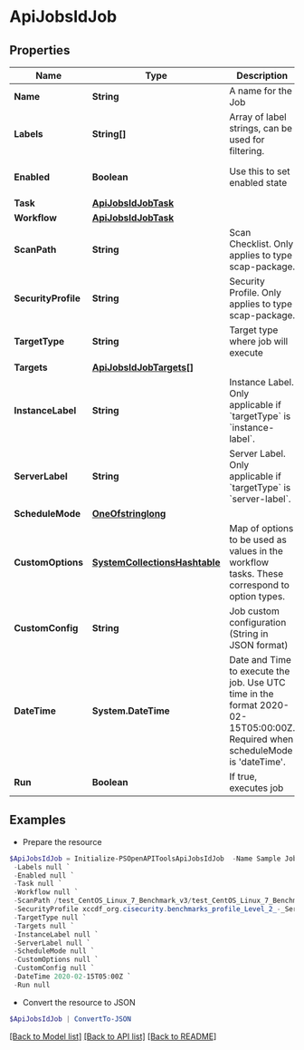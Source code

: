 # ApiJobsIdJob
## Properties

Name | Type | Description | Notes
------------ | ------------- | ------------- | -------------
**Name** | **String** | A name for the Job | [optional] 
**Labels** | **String[]** | Array of label strings, can be used for filtering. | [optional] 
**Enabled** | **Boolean** | Use this to set enabled state | [optional] [default to $true]
**Task** | [**ApiJobsIdJobTask**](ApiJobsIdJobTask.md) |  | [optional] 
**Workflow** | [**ApiJobsIdJobTask**](ApiJobsIdJobTask.md) |  | [optional] 
**ScanPath** | **String** | Scan Checklist. Only applies to type scap-package. | [optional] 
**SecurityProfile** | **String** | Security Profile. Only applies to type scap-package. | [optional] 
**TargetType** | **String** | Target type where job will execute | [optional] 
**Targets** | [**ApiJobsIdJobTargets[]**](ApiJobsIdJobTargets.md) |  | [optional] 
**InstanceLabel** | **String** | Instance Label. Only applicable if &#x60;targetType&#x60; is &#x60;instance-label&#x60;. | [optional] 
**ServerLabel** | **String** | Server Label. Only applicable if &#x60;targetType&#x60; is &#x60;server-label&#x60;. | [optional] 
**ScheduleMode** | [**OneOfstringlong**](OneOfstringlong.md) |  | [optional] 
**CustomOptions** | [**SystemCollectionsHashtable**](.md) | Map of options to be used as values in the workflow tasks. These correspond to option types. | [optional] 
**CustomConfig** | **String** | Job custom configuration (String in JSON format) | [optional] 
**DateTime** | **System.DateTime** | Date and Time to execute the job. Use UTC time in the format 2020-02-15T05:00:00Z. Required when scheduleMode is &#39;dateTime&#39;. | [optional] 
**Run** | **Boolean** | If true, executes job | [optional] 

## Examples

- Prepare the resource
```powershell
$ApiJobsIdJob = Initialize-PSOpenAPIToolsApiJobsIdJob  -Name Sample Job Name `
 -Labels null `
 -Enabled null `
 -Task null `
 -Workflow null `
 -ScanPath /test_CentOS_Linux_7_Benchmark_v3/test_CentOS_Linux_7_Benchmark_v3.1.1-xccdf.xml `
 -SecurityProfile xccdf_org.cisecurity.benchmarks_profile_Level_2_-_Server `
 -TargetType null `
 -Targets null `
 -InstanceLabel null `
 -ServerLabel null `
 -ScheduleMode null `
 -CustomOptions null `
 -CustomConfig null `
 -DateTime 2020-02-15T05:00Z `
 -Run null
```

- Convert the resource to JSON
```powershell
$ApiJobsIdJob | ConvertTo-JSON
```

[[Back to Model list]](../README.md#documentation-for-models) [[Back to API list]](../README.md#documentation-for-api-endpoints) [[Back to README]](../README.md)

